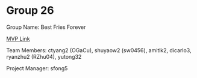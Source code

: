 # Group 26
Group Name: Best Fries Forever

[MVP Link](https://docs.google.com/document/d/1WkDGrgUWpimUI3ESVQMjtNRCQWbrNmbCRlP_j0LXI7I/edit?usp=sharing) 


Team Members: ctyang2 (OGaCu), shuyaow2 (sw0456), amitlk2, dicarlo3, ryanzhu2 (RZhu04), yutong32

Project Manager: sfong5
